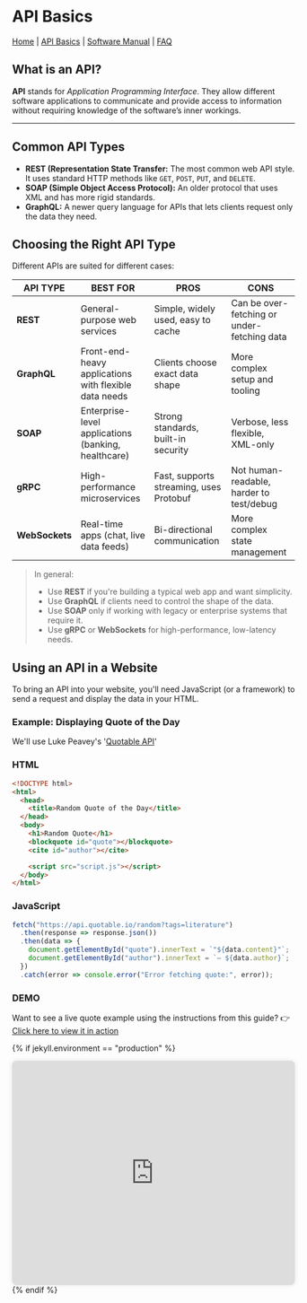 # API Basics

[Home](../index.md) | [API Basics](api-guide.md) | [Software Manual](software-manual.md) | [FAQ](faq.md)

## What is an API?

**API** stands for *Application Programming Interface*. They allow different software applications to communicate and provide access to information without requiring knowledge of the software’s inner workings.

---

## Common API Types

- **REST (Representation State Transfer:** The most common web API style. It uses standard HTTP methods like `GET`, `POST`, `PUT`, and `DELETE`.
- **SOAP (Simple Object Access Protocol):** An older protocol that uses XML and has more rigid standards.
- **GraphQL:** A newer query language for APIs that lets clients request only the data they need.

## Choosing the Right API Type
Different APIs are suited for different cases:

| API TYPE | BEST FOR | PROS | CONS |
|----------|----------|------|------|
| **REST** |General-purpose web services | Simple, widely used, easy to cache | Can be over-fetching or under-fetching data |
| **GraphQL**| Front-end-heavy applications with flexible data needs | Clients choose exact data shape | More complex setup and tooling |
| **SOAP**   | Enterprise-level applications (banking, healthcare) | Strong standards, built-in security | Verbose, less flexible, XML-only |
| **gRPC**   | High-performance microservices | Fast, supports streaming, uses Protobuf | Not human-readable, harder to test/debug |
| **WebSockets** | Real-time apps (chat, live data feeds) | Bi-directional communication | More complex state management |

> In general:  
> - Use **REST** if you're building a typical web app and want simplicity.  
> - Use **GraphQL** if clients need to control the shape of the data.  
> - Use **SOAP** only if working with legacy or enterprise systems that require it.  
> - Use **gRPC** or **WebSockets** for high-performance, low-latency needs.

## Using an API in a Website

To bring an API into your website, you'll need JavaScript (or a framework) to send a request and display the data in your HTML.

### Example: Displaying Quote of the Day

We'll use Luke Peavey's '[Quotable API](https://github.com/lukePeavey/quotable)'

### HTML

```html
<!DOCTYPE html>
<html>
  <head>
    <title>Random Quote of the Day</title>
  </head>
  <body>
    <h1>Random Quote</h1>
    <blockquote id="quote"></blockquote>
    <cite id="author"></cite>

    <script src="script.js"></script>
  </body>
</html>
```

### JavaScript
```JavaScript
fetch("https://api.quotable.io/random?tags=literature")
  .then(response => response.json())
  .then(data => {
    document.getElementById("quote").innerText = `"${data.content}"`;
    document.getElementById("author").innerText = `— ${data.author}`;
  })
  .catch(error => console.error("Error fetching quote:", error));
```
### DEMO
Want to see a live quote example using the instructions from this guide?
👉 [Click here to view it in action](quote-demo.html)

{% if jekyll.environment == "production" %}
<iframe src="https://farringtonwrites.github.io/farrington-portfolio/projects/quote-demo.html"
        width="100%" height="400"
        style="border: none; border-radius: 8px; box-shadow: 0 0 10px rgba(0,0,0,0.1);">
</iframe>
{% endif %}

